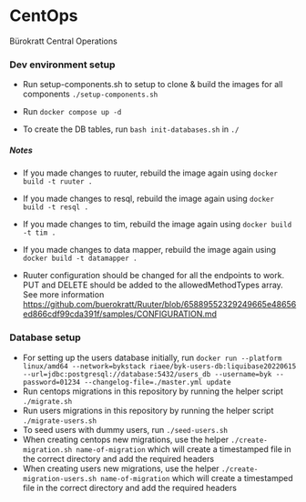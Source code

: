 # CentOps

Bürokratt Central Operations

### Dev environment setup

- Run setup-components.sh to setup to clone & build the images for all components `./setup-components.sh`

- Run `docker compose up -d`

- To create the DB tables, run `bash init-databases.sh` in `./`

##### Notes

- If you made changes to ruuter, rebuild the image again using `docker build -t ruuter .`

- If you made changes to resql, rebuild the image again using `docker build -t resql .`

- If you made changes to tim, rebuild the image again using `docker build -t tim .`

- If you made changes to data mapper, rebuild the image again using `docker build -t datamapper .`

- Ruuter configuration should be changed for all the endpoints to work. PUT and DELETE should be added to the allowedMethodTypes array. See more information https://github.com/buerokratt/Ruuter/blob/65889552329249665e48656ed866cdf99cda391f/samples/CONFIGURATION.md

### Database setup

- For setting up the users database initially, run
  `docker run --platform linux/amd64 --network=bykstack riaee/byk-users-db:liquibase20220615 --url=jdbc:postgresql://database:5432/users_db --username=byk --password=01234 --changelog-file=./master.yml update`
- Run centops migrations in this repository by running the helper script `./migrate.sh`
- Run users migrations in this repository by running the helper script `./migrate-users.sh`
- To seed users with dummy users, run `./seed-users.sh`
- When creating centops new migrations, use the helper `./create-migration.sh name-of-migration` which will create a timestamped file in the correct directory and add the required headers
- When creating users new migrations, use the helper `./create-migration-users.sh name-of-migration` which will create a timestamped file in the correct directory and add the required headers
